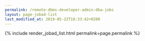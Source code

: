 ```yaml
---
permalink: /remote-dbms-developer-admin-dba-jobs
layout: page-jobad-list
last_modified_at: 2019-05-22T18:33:42+0200
---
```

{% include render_jobad_list.html permalink=page.permalink %}

